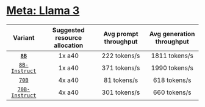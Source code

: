 # [Meta: Llama 3](https://huggingface.co/collections/meta-llama/meta-llama-3-66214712577ca38149ebb2b6)

| Variant | Suggested resource allocation | Avg prompt throughput | Avg generation throughput |
|:----------:|:----------:|:----------:|:----------:|
| [**`8B`**](https://huggingface.co/meta-llama/Meta-Llama-3-8B) | 1x a40 | 222 tokens/s | 1811 tokens/s |
| [`8B-Instruct`](https://huggingface.co/meta-llama/Meta-Llama-3-8B-Instruct) | 1x a40 | 371 tokens/s | 1990 tokens/s |
| [`70B`](https://huggingface.co/meta-llama/Meta-Llama-3-70B) | 4x a40 | 81 tokens/s | 618 tokens/s |
| [`70B-Instruct`](https://huggingface.co/meta-llama/Meta-Llama-3-70B-Instruct) | 4x a40 | 301 tokens/s | 660 tokens/s |
